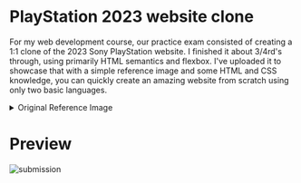 # PlayStation 2023 website clone

For my web development course, our practice exam consisted of creating a 1:1 clone of the 2023 Sony PlayStation website. I finished it about 3/4rd's through, using primarily HTML semantics and flexbox. I've uploaded it to showcase that with a simple reference image and some HTML and CSS knowledge, you can quickly create an amazing website from scratch using only two basic languages.

<details>
  <summary>Original Reference Image</summary>
  
  ![concept](https://github.com/user-attachments/assets/528eaa63-d352-4e10-93e4-24b6afc2c73f)
</details>

# Preview

![submission](https://github.com/user-attachments/assets/24ba99a2-9cb8-4b20-9e4a-60723ec1c3e9)
